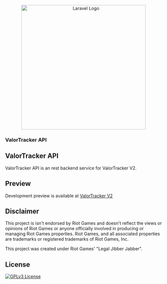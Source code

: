 <p align="center"><a href="https://valortracker.xyz" target="_blank"><img src="https://valortracker.xyz/images/logo.png" width="400" alt="Laravel Logo"></a></p>

<p align="center">
<h3>ValorTracker API</h3>
</p>

## ValorTracker API

ValorTracker API is an rest backend service for ValorTracker V2.

## Preview

Development preview is available at <a href="https://dev.valortracker.xyz" target="_blank">ValorTracker V2</a>

## Disclaimer
This project is isn't endorsed by Riot Games and doesn't reflect the views or opinions of Riot Games or anyone officially involved in producing or managing Riot Games properties. Riot Games, and all associated properties are trademarks or registered trademarks of Riot Games, Inc.

This project was created under Riot Games' "Legal Jibber Jabber".

## License

[![GPLv3 License](https://img.shields.io/badge/License-GPL%20v3-yellow.svg)](https://opensource.org/licenses/)

